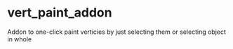 # vert_paint_addon
Addon to one-click paint verticies by just selecting them or selecting object in whole
